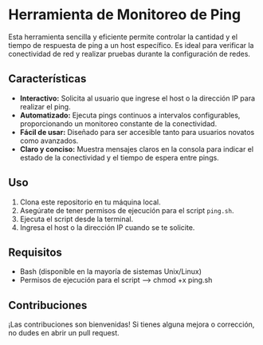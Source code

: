 # Herramienta de Monitoreo de Ping

Esta herramienta sencilla y eficiente permite controlar la cantidad y el tiempo de respuesta de ping a un host específico. Es ideal para verificar la conectividad de red y realizar pruebas durante la configuración de redes.

## Características

- **Interactivo:** Solicita al usuario que ingrese el host o la dirección IP para realizar el ping.
- **Automatizado:** Ejecuta pings continuos a intervalos configurables, proporcionando un monitoreo constante de la conectividad.
- **Fácil de usar:** Diseñado para ser accesible tanto para usuarios novatos como avanzados.
- **Claro y conciso:** Muestra mensajes claros en la consola para indicar el estado de la conectividad y el tiempo de espera entre pings.

## Uso

1. Clona este repositorio en tu máquina local.
2. Asegúrate de tener permisos de ejecución para el script `ping.sh`.
3. Ejecuta el script desde la terminal.
4. Ingresa el host o la dirección IP cuando se te solicite.

## Requisitos

- Bash (disponible en la mayoría de sistemas Unix/Linux)
- Permisos de ejecución para el script --> chmod +x ping.sh

## Contribuciones

¡Las contribuciones son bienvenidas! Si tienes alguna mejora o corrección, no dudes en abrir un pull request.
